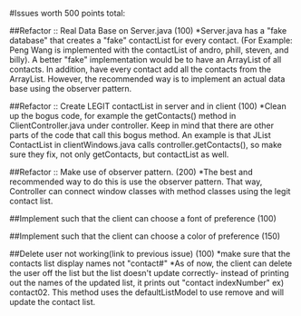 #Issues worth 500 points total:

##Refactor :: Real Data Base on Server.java (100)
*Server.java has a "fake database" that creates a "fake" contactList for every contact. (For Example: Peng Wang is implemented with the contactList of andro, phill, steven, and billy). A better "fake" implementation would be to have an ArrayList of all contacts. In addition, have every contact add all the contacts from the ArrayList. However, the recommended way is to implement an actual data base using the observer pattern.

##Refactor :: Create LEGIT contactList in server and in client (100)
*Clean up the bogus code, for example the getContacts() method in ClientController.java under controller. Keep in mind that there are other parts of the code that call this bogus method. An example is that JList ContactList in clientWindows.java calls controller.getContacts(), so make sure they fix, not only getContacts, but contactList as well.

##Refactor :: Make use of observer pattern. (200)
*The best and recommended way to do this is use the observer pattern. That way, Controller can connect window classes with method classes using the legit contact list. 

##Implement such that the client can choose a font of preference (100)

##Implement such that the client can choose a color of preference (150)

##Delete user not working(link to previous issue) (100)
*make sure that the contacts list display names not "contact#"
*As of now, the client can delete the user off the list but the list doesn't update correctly- instead of printing out the names of the updated list, it prints out "contact indexNumber" ex) contact02. This method uses the defaultListModel to use remove and will update the contact list.


